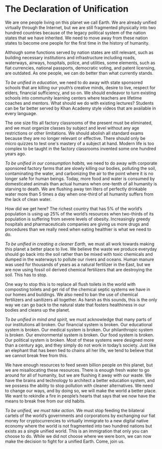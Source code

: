 # The Declaration of Unification



We are one people living on this planet we call Earth. We are already unified virtually through the Internet, but we are still fragmented physically into two hundred countries because of the legacy political system of the nation states that we have inherited. We need to move away from these nation states to become one people for the first time in the history of humanity.

Although some functions served by nation states are still relevant, such as building necessary institutions and infrastructure including roads, waterways, airways, hospitals, police, and utilities, some elements, such as fiat currencies, national passports, democratic voting, and patent licensing, are outdated. As one people, we can do better than what currently stands.

*To be unified in education*, we need to do away with state sponsored schools that are killing our youth’s creative minds, desire to live, respect for elders, financial sufficiency, and so on. We should endeavor to turn existing schools into community learning centers where teachers are lifetime coaches and mentors. What should we do with existing lectures? Students can be far better served by Khan Academy style videos that are available in every language. 

The one size fits all factory classrooms of the present must be eliminated, and we must organize classes by subject and level without any age restrictions or other limitations. We should abolish all standard exams because they are no longer relevant or effective. There should only be micro quizzes to test one's mastery of a subject at hand. Modern life is too complex to be taught in the factory classrooms invented some one hundred years ago.

*To be unified in our consumption habits,* we need to do away with corporate sponsored factory farms that are slowly killing our bodies, polluting the soil, contaminating the water, and carbonizing the air to the point where it is no longer safe for human beings. Today, more food and water is consumed by domesticated animals than actual humans when one-tenth of all humanity is starving to death. We are flushing away ten liters of perfectly drinkable water more than 5 times a day when one-third of all humanity suffers from the lack of clean water.

How did we get here? The richest country that has 5% of the world’s population is using up 25% of the world’s resources when two-thirds of its population is suffering from severe levels of obesity. Increasingly greedy hospitals and pharmaceuticals companies are giving us more drugs and procedures than we really need when eating healthier is what we need to do.

*To be unified in creating a cleaner Earth,* we must all work towards making this planet a better place to live. We believe the waste we produce everyday should go back into the soil rather than be mixed with toxic chemicals and dumped in the waterways to pollute our rivers and oceans. Human manure was used for thousands of years as a natural fertilizer in the East, but we are now using fossil oil derived chemical fertilizers that are destroying the soil. This has to stop.

One way to stop this is to replace all flush toilets in the world with composting toilets and get rid of the chemical septic systems we have in our homes and buildings. We also need to ban the use of chemical fertilizers and sanitizers all together. As harsh as this sounds, this is the only way we can go back to the natural state that fosters healthiness in our bodies and cleans up the planet.

*To be unified in mind and spirit,* we must acknowledge that many parts of our institutions all broken. Our financial system is broken. Our educational system is broken. Our medical system is broken. Our philanthropic system is broken. Our environmental system is broken. Our food system is broken. Our political system is broken. Most of these systems were designed more than a century ago, and they simply do not work in today’s society. Just like an elephant that has been tied to chains all her life, we tend to believe that we cannot break free from this.

We have enough resources to feed seven billion people on this planet, but we are misallocating these resources. There is enough fresh water to go around for all of humanity, but we are flushing it away with our waste. We have the brains and technology to architect a better education system, and we possess the ability to stop pollution with cleaner alternatives. We need to change our ways, and by doing so, we will make the world a better place. We want to rekindle a fire in people’s hearts that says that we now have the means to break free from our old habits. 

*To be unified, we must take action.* We must stop feeding the bilateral cartels of the world’s governments and corporations by exchanging our fiat money for cryptocurrencies to virtually immigrate to a new digital native economy where the world is not fragmented into two hundred nations but exists as a single unified world. This is an immigration that only you can choose to do. While we did not choose where we were born, we can now make the decision to fight for a unified Earth. Come, join us.